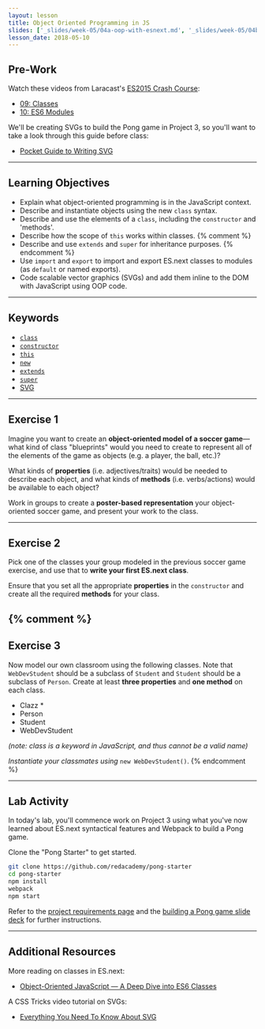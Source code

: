 ```yaml
---
layout: lesson
title: Object Oriented Programming in JS
slides: ['_slides/week-05/04a-oop-with-esnext.md', '_slides/week-05/04b-pong.md']
lesson_date: 2018-05-10
---
```


## Pre-Work

Watch these videos from Laracast's [ES2015 Crash Course](https://laracasts.com/series/es6-cliffsnotes):

* [09: Classes](https://laracasts.com/series/es6-cliffsnotes/episodes/9)
* [10: ES6 Modules](https://laracasts.com/series/es6-cliffsnotes/episodes/10)

We'll be creating SVGs to build the Pong game in Project 3, so you'll want to take a look through this guide before class:

* [Pocket Guide to Writing SVG](http://svgpocketguide.com/book/)

---

## Learning Objectives

* Explain what object-oriented programming is in the JavaScript context.
* Describe and instantiate objects using the new `class` syntax.
* Describe and use the elements of a `class`, including the `constructor` and 'methods'.
* Describe how the scope of `this` works within classes.
  {% comment %}
* Describe and use `extends` and `super` for inheritance purposes.
  {% endcomment %}
* Use `import` and `export` to import and export ES.next classes to modules (as `default` or named exports).
* Code scalable vector graphics (SVGs) and add them inline to the DOM with JavaScript using OOP code.

---

## Keywords

* [`class`](https://developer.mozilla.org/en/docs/Web/JavaScript/Reference/Classes)
* [`constructor`](https://developer.mozilla.org/en-US/docs/Web/JavaScript/Reference/Classes/constructor)
* [`this`](https://developer.mozilla.org/en-US/docs/Web/JavaScript/Reference/Operators/this)
* [`new`](https://developer.mozilla.org/en-US/docs/Web/JavaScript/Reference/Operators/new)
* [`extends`](https://developer.mozilla.org/en-US/docs/Web/JavaScript/Reference/Classes/extends)
* [`super`](https://developer.mozilla.org/en-US/docs/Web/JavaScript/Reference/Operators/super)
* [SVG](https://developer.mozilla.org/en-US/docs/Web/SVG)

---

## Exercise 1

Imagine you want to create an **object-oriented model of a soccer game**&mdash;what kind of class "blueprints" would you need to create to represent all of the elements of the game as objects (e.g. a player, the ball, etc.)?

What kinds of **properties** (i.e. adjectives/traits) would be needed to describe each object, and what kinds of **methods** (i.e. verbs/actions) would be available to each object?

Work in groups to create a **poster-based representation** your object-oriented soccer game, and present your work to the class.

---

## Exercise 2

Pick one of the classes your group modeled in the previous soccer game exercise, and use that to **write your first ES.next class**.

Ensure that you set all the appropriate **properties** in the `constructor` and create all the required **methods** for your class.

## {% comment %}

## Exercise 3

Now model our own classroom using the following classes. Note that `WebDevStudent` should be a subclass of `Student` and `Student` should be a subclass of `Person`. Create at least **three properties** and **one method** on each class.

* Clazz \*
* Person
* Student
* WebDevStudent

_(note: class is a keyword in JavaScript, and thus cannot be a valid name)_<br />

_Instantiate your classmates using_ `new WebDevStudent()`.
{% endcomment %}

---

## Lab Activity

In today's lab, you'll commence work on Project 3 using what you've now learned about ES.next syntactical features and Webpack to build a Pong game.

Clone the "Pong Starter" to get started.

```bash
git clone https://github.com/redacademy/pong-starter
cd pong-starter
npm install
webpack
npm start
```

Refer to the [project requirements page](/project/project-3-pong-game/) and the [building a Pong game slide deck](/slides/building-a-pong-game/) for further instructions.

---

## Additional Resources

More reading on classes in ES.next:

* [Object-Oriented JavaScript — A Deep Dive into ES6 Classes](https://www.sitepoint.com/object-oriented-javascript-deep-dive-es6-classes/)

A CSS Tricks video tutorial on SVGs:

* [Everything You Need To Know About SVG](https://css-tricks.com/lodge/svg/)
